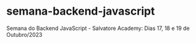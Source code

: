 # semana-backend-javascript
Semana do Backend JavaScript - Salvatore Academy: Dias 17, 18 e 19 de Outubro/2023
